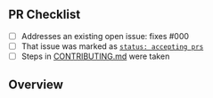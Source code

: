 <!-- 👋 Hi, thanks for sending a PR to all-properties-lazy! 😴
Please fill out all fields below and make sure each item is true and [x] checked.
Otherwise we may not be able to review your PR. -->

## PR Checklist

- [ ] Addresses an existing open issue: fixes #000
- [ ] That issue was marked as [`status: accepting prs`](https://github.com/JoshuaKGoldberg/all-properties-lazy/issues?q=is%3Aopen+is%3Aissue+label%3A%22status%3A+accepting+prs%22)
- [ ] Steps in [CONTRIBUTING.md](https://github.com/JoshuaKGoldberg/all-properties-lazy/blob/main/.github/CONTRIBUTING.md) were taken

## Overview

<!-- Description of what is changed and how the code change does that. -->
